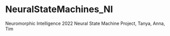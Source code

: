 # NeuralStateMachines_NI
Neuromorphic Intelligence 2022 Neural State Machine Project, Tanya, Anna, Tim

